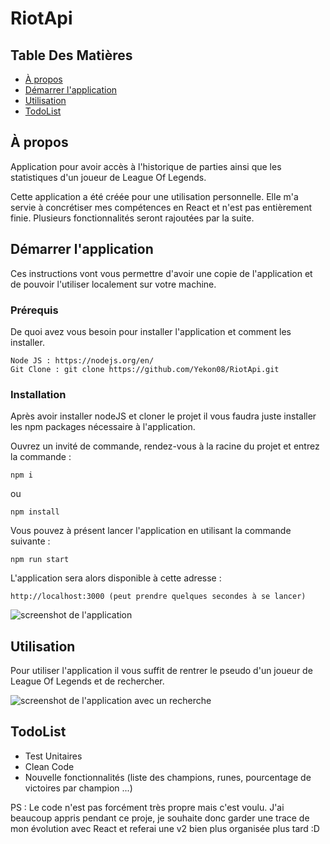 # RiotApi

## Table Des Matières

- [À propos](#À_propos)
- [Démarrer l'application](#Démarrer_l'application)
- [Utilisation](#Utilisation)
- [TodoList](#TodoList)

## À propos <a name = "À_propos"></a>

Application pour avoir accès à l'historique de parties ainsi que les statistiques d'un joueur de League Of Legends.

Cette application a été créée pour une utilisation personnelle. Elle m'a servie à concrétiser mes compétences en React et n'est pas entièrement finie. Plusieurs fonctionnalités seront rajoutées par la suite.

## Démarrer l'application <a name = "Démarrer_l'application"></a>

Ces instructions vont vous permettre d'avoir une copie de l'application et de pouvoir l'utiliser localement sur votre machine.

### Prérequis

De quoi avez vous besoin pour installer l'application et comment les installer.

```
Node JS : https://nodejs.org/en/
Git Clone : git clone https://github.com/Yekon08/RiotApi.git
```

### Installation

Après avoir installer nodeJS et cloner le projet il vous faudra juste installer les npm packages nécessaire à l'application.

Ouvrez un invité de commande, rendez-vous à la racine du projet et entrez la commande :

```
npm i
```
ou
```
npm install
```

Vous pouvez à présent lancer l'application en utilisant la commande suivante :

```
npm run start
```

L'application sera alors disponible à cette adresse : 
```
http://localhost:3000 (peut prendre quelques secondes à se lancer)
```

<img src="https://image.noelshack.com/fichiers/2020/05/1/1580138590-screen.png" alt="screenshot de l'application"/>

## Utilisation <a name = "Utilisation"></a>

Pour utiliser l'application il vous suffit de rentrer le pseudo d'un joueur de League Of Legends et de rechercher.

<img src="https://image.noelshack.com/fichiers/2020/05/1/1580139062-screen2.jpg" alt="screenshot de l'application avec un recherche"/>

## TodoList

- Test Unitaires
- Clean Code
- Nouvelle fonctionnalités (liste des champions, runes, pourcentage de victoires par champion ...)

PS : Le code n'est pas forcément très propre mais c'est voulu. J'ai beaucoup appris pendant ce proje, je souhaite donc garder une trace de mon évolution avec React et referai une v2 bien plus organisée plus tard :D
